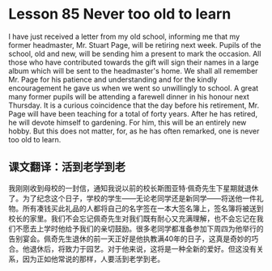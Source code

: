 # Lesson 85 Never too old to learn

I have just received a letter from my old school, informing me that my former headmaster, Mr. Stuart Page, will be retiring next week. Pupils of the school, old and new, will be sending him a present to mark the occasion. All those who have contributed towards the gift will sign their names in a large album which will be sent to the headmaster's home. We shall all remember Mr. Page for his patience and understanding and for the kindly encouragement he gave us when we went so unwillingly to school. A great many former pupils will be attending a farewell dinner in his honour next Thursday. It is a curious coincidence that the day before his retirement, Mr. Page will have been teaching for a total of forty years. After he has retired, he will devote himself to gardening. For him, this will be an entirely new hobby. But this does not matter, for, as he has often remarked, one is never too old to learn.

## 课文翻译：活到老学到老

我刚刚收到母校的一封信，通知我说以前的校长斯图亚特·佩奇先生下星期就退休了。为了纪念这个日子，学校的学生——无论老同学还是新同学——将送他一件礼物。所有凑钱买此礼品的人都将自己的名字签在一本大签名簿上，签名簿将被送到校长的家里。我们不会忘记佩奇先生对我们既有耐心又充满理解，也不会忘记在我们不愿去上学时他给予我们的亲切鼓励。很多老同学都准备参加下周四为他举行的告别宴会。佩奇先生退休的前一天正好是他执教满40年的日子，这真是奇妙的巧合。他退休后，将致力于园艺。对于他来说，这将是一种全新的爱好。但这没有关系，因为正如他常说的那样，人要活到老学到老。
